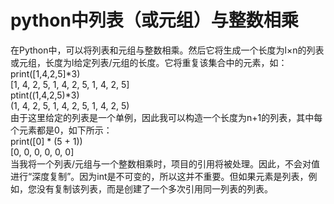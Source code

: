 # python中列表（或元组）与整数相乘
在Python中，可以将列表和元组与整数相乘。然后它将生成一个长度为l×n的列表或元组，长度为l给定列表/元组的长度。它将重复该集合中的元素，如：<br>
print([1,4,2,5]*3)<br>
[1, 4, 2, 5, 1, 4, 2, 5, 1, 4, 2, 5]<br>
ptint((1,4,2,5)*3)<br>
(1, 4, 2, 5, 1, 4, 2, 5, 1, 4, 2, 5)<br>
由于这里给定的列表是一个单例，因此我可以构造一个长度为n+1的列表，其中每个元素都是0，如下所示：<br>
print([0] * (5 + 1))<br>
[0, 0, 0, 0, 0, 0]<br>
当我将一个列表/元组与一个整数相乘时，项目的引用将被处理。因此，不会对值进行“深度复制”。因为int是不可变的，所以这并不重要。但如果元素是列表，例如，您没有复制该列表，而是创建了一个多次引用同一列表的列表。

